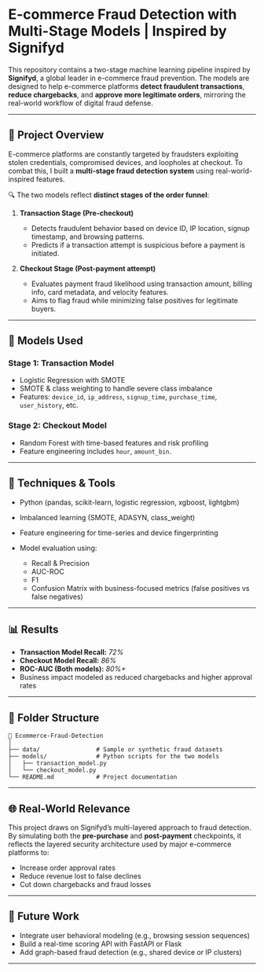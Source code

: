 # E-commerce Fraud Detection with Multi-Stage Models | Inspired by Signifyd

This repository contains a two-stage machine learning pipeline inspired by **Signifyd**, a global leader in e-commerce fraud prevention. The models are designed to help e-commerce platforms **detect fraudulent transactions**, **reduce chargebacks**, and **approve more legitimate orders**, mirroring the real-world workflow of digital fraud defense.

---

## 📌 Project Overview

E-commerce platforms are constantly targeted by fraudsters exploiting stolen credentials, compromised devices, and loopholes at checkout. To combat this, I built a **multi-stage fraud detection system** using real-world-inspired features.

🔍 The two models reflect **distinct stages of the order funnel**:

1. **Transaction Stage (Pre-checkout)**

   * Detects fraudulent behavior based on device ID, IP location, signup timestamp, and browsing patterns.
   * Predicts if a transaction attempt is suspicious before a payment is initiated.

2. **Checkout Stage (Post-payment attempt)**

   * Evaluates payment fraud likelihood using transaction amount, billing info, card metadata, and velocity features.
   * Aims to flag fraud while minimizing false positives for legitimate buyers.

---

## 🧠 Models Used

### Stage 1: Transaction Model

* Logistic Regression with SMOTE
* SMOTE & class weighting to handle severe class imbalance
* Features: `device_id`, `ip_address`, `signup_time`, `purchase_time`, `user_history`, etc.

### Stage 2: Checkout Model

* Random Forest with time-based features and risk profiling
* Feature engineering includes `hour`, `amount_bin`.

---

## 🧪 Techniques & Tools

* Python (pandas, scikit-learn, logistic regression, xgboost, lightgbm)
* Imbalanced learning (SMOTE, ADASYN, class\_weight)
* Feature engineering for time-series and device fingerprinting
* Model evaluation using:

  * Recall & Precision
  * AUC-ROC
  * F1
  * Confusion Matrix with business-focused metrics (false positives vs false negatives)

---

## 📊 Results

* **Transaction Model Recall:** *72%*
* **Checkout Model Recall:** *86%*
* **ROC-AUC (Both models):** *80%+*
* Business impact modeled as reduced chargebacks and higher approval rates

---

## 🔧 Folder Structure

```
📁 Ecommerce-Fraud-Detection
│
├── data/                # Sample or synthetic fraud datasets
├── models/              # Python scripts for the two models
│   ├── transaction_model.py
│   └── checkout_model.py
└── README.md            # Project documentation
```

---

## 🌐 Real-World Relevance

This project draws on Signifyd’s multi-layered approach to fraud detection. By simulating both the **pre-purchase** and **post-payment** checkpoints, it reflects the layered security architecture used by major e-commerce platforms to:

* Increase order approval rates
* Reduce revenue lost to false declines
* Cut down chargebacks and fraud losses

---

## 📌 Future Work

* Integrate user behavioral modeling (e.g., browsing session sequences)
* Build a real-time scoring API with FastAPI or Flask
* Add graph-based fraud detection (e.g., shared device or IP clusters)

---
